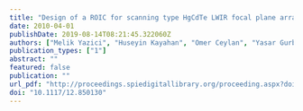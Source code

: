 ```yaml
---
title: "Design of a ROIC for scanning type HgCdTe LWIR focal plane arrays"
date: 2010-04-01
publishDate: 2019-08-14T08:21:45.322060Z
authors: ["Melik Yazici", "Huseyin Kayahan", "Omer Ceylan", "Yasar Gurbuz"]
publication_types: ["1"]
abstract: ""
featured: false
publication: ""
url_pdf: "http://proceedings.spiedigitallibrary.org/proceeding.aspx?doi=10.1117/12.850130"
doi: "10.1117/12.850130"
---
```


